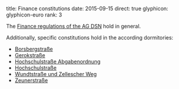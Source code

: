title: Finance constitutions
date: 2015-09-15
direct: true
glyphicon: glyphicon-euro
rank: 3

The [Finance regulations of the AG DSN](/documents/legal/beitragsordnung.pdf) hold in general.

Additionally, specific constitutions hold in the according dormitories:

* [Borsbergstraße](/documents/legal/bor/finance_2014.pdf)
* [Gerokstraße](/documents/legal/ger/finance_de_2015.pdf)
* [Hochschulstraße Abgabenordnung](/documents/legal/hss/contributions_2014.pdf)
* [Hochschulstraße](/documents/legal/hss/finance_2015.pdf)
* [Wundtstraße und Zellescher Weg](/documents/legal/wu/finance_2014_de.pdf)
* [Zeunerstraße](/documents/legal/zeu/finance_2014.pdf)
